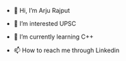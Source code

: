 - 👋 Hi, I’m Arju Rajput 
- 👀 I’m interested UPSC
- 🌱 I’m currently learning C++

- 📫 How to reach me through Linkedin 
